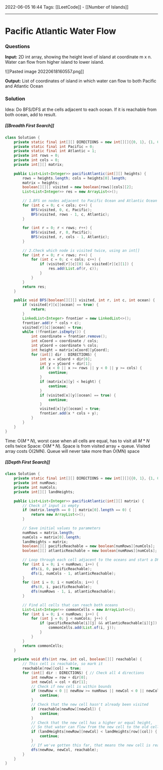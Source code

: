 2022-06-05 16:44
Tags: [[LeetCode]] - [[Number of Islands]]
- - - - - - - - - - - - - - - - - - - - - - - - - - - - -   
# Pacific Atlantic Water Flow
### Questions
**Input:** 2D int array, showing the height level of island at coordinate m x n. Water can flow from higher island to lower island.

![[Pasted image 20220618160557.png]]

**Output:** List of coordinates of island in which water can flow to both Pacific and Atlantic Ocean 

### Solution
Idea: Do BFS/DFS at the cells adjacent to each ocean. If it is reachable from both ocean, add to result.

##### [[Breadth First Search]]

```Java
class Solution {
    private static final int[][] DIRECTIONS = new int[][]{{0, 1}, {1, 0}, {-1, 0}, {0, -1}};
    private static final int Pacific = 0;
    private static final int Atlantic = 1;
    private int rows = 0;
    private int cols = 0;
    private int[][] matrix;
    
    public List<List<Integer>> pacificAtlantic(int[][] heights) {
        rows = heights.length; cols = heights[0].length;
        matrix = heights;
        boolean[][][] visited = new boolean[rows][cols][2];
        List<List<Integer>> res = new ArrayList<>();
        
        // 1.BFS on nodes adjacent to Pacific Ocean and Atlantic Ocean
        for (int c = 0; c < cols; c++) {
            BFS(visited, 0, c, Pacific);
            BFS(visited, rows - 1, c, Atlantic);
        }
        
        for (int r = 0; r < rows; r++) {
            BFS(visited, r, 0, Pacific);
            BFS(visited, r, cols - 1, Atlantic);
        }        
        
        // 2.Check which node is visited twice, using an int[]
        for (int r = 0; r < rows; r++) {
            for (int c = 0; c < cols; c++) {
                if (visited[r][c][0] && visited[r][c][1]) {
                    res.add(List.of(r, c));
                }
            }
        }
        return res;
    }
    
    public void BFS(boolean[][][] visited, int r, int c, int ocean) {
        if (visited[r][c][ocean] == true) {
            return;
        }
        LinkedList<Integer> frontier = new LinkedList<>();
        frontier.add(r * cols + c);
        visited[r][c][ocean] = true;
        while (!frontier.isEmpty()) {
            int coordinate = frontier.remove();
            int xCoord = coordinate / cols;
            int yCoord = coordinate % cols;
            int height = matrix[xCoord][yCoord];
            for (int[] dir : DIRECTIONS) {
                int x = xCoord + dir[0];
                int y = yCoord + dir[1];
                if (x < 0 || x >= rows || y < 0 || y >= cols) {
                    continue;
                }
                if (matrix[x][y] < height) {
                    continue;
                }
                if (visited[x][y][ocean] == true) {
                    continue;
                }
                visited[x][y][ocean] = true;
                frontier.add(x * cols + y);
            }
        }
    }
} 
```
Time: O($M * N$), worst case when all cells are equal, has to visit all $M * N$ cells twice
Space: O($M * N$). Space is from visited array + queue. Visited array costs O(2MN). Queue will never take more than O(MN) space 

##### [[Depth First Search]]

```Java
class Solution {
    private static final int[][] DIRECTIONS = new int[][]{{0, 1}, {1, 0}, {-1, 0}, {0, -1}};
    private int numRows;
    private int numCols;
    private int[][] landHeights;
    
    public List<List<Integer>> pacificAtlantic(int[][] matrix) {
        // Check if input is empty
        if (matrix.length == 0 || matrix[0].length == 0) {
            return new ArrayList<>();
        }
        
        // Save initial values to parameters
        numRows = matrix.length;
        numCols = matrix[0].length;
        landHeights = matrix;
        boolean[][] pacificReachable = new boolean[numRows][numCols];
        boolean[][] atlanticReachable = new boolean[numRows][numCols];
        
        // Loop through each cell adjacent to the oceans and start a DFS
        for (int i = 0; i < numRows; i++) {
            dfs(i, 0, pacificReachable);
            dfs(i, numCols - 1, atlanticReachable);
        }
        for (int i = 0; i < numCols; i++) {
            dfs(0, i, pacificReachable);
            dfs(numRows - 1, i, atlanticReachable);
        }
        
        // Find all cells that can reach both oceans
        List<List<Integer>> commonCells = new ArrayList<>();
        for (int i = 0; i < numRows; i++) {
            for (int j = 0; j < numCols; j++) {
                if (pacificReachable[i][j] && atlanticReachable[i][j]) {
                    commonCells.add(List.of(i, j));
                }
            }
        }
        return commonCells;
    }
    
    private void dfs(int row, int col, boolean[][] reachable) {
        // This cell is reachable, so mark it
        reachable[row][col] = true;
        for (int[] dir : DIRECTIONS) { // Check all 4 directions
            int newRow = row + dir[0];
            int newCol = col + dir[1];
            // Check if new cell is within bounds
            if (newRow < 0 || newRow >= numRows || newCol < 0 || newCol >= numCols) {
                continue;
            }
            // Check that the new cell hasn't already been visited
            if (reachable[newRow][newCol]) {
                continue;
            }
            // Check that the new cell has a higher or equal height,
            // So that water can flow from the new cell to the old cell
            if (landHeights[newRow][newCol] < landHeights[row][col]) {
                continue;
            }
            // If we've gotten this far, that means the new cell is reachable
            dfs(newRow, newCol, reachable);
        }
    }
}
```